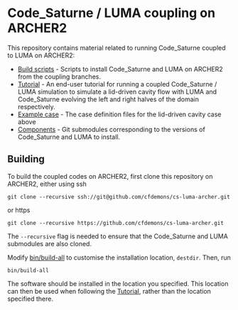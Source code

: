 
# Code\_Saturne / LUMA coupling on ARCHER2

This repository contains material related to running Code\_Saturne
coupled to LUMA on ARCHER2:

- [Build scripts](bin/build-all) - Scripts to install Code\_Saturne
  and LUMA on ARCHER2 from the coupling branches.
- [Tutorial](tutorial.md) - An end-user tutorial for running a coupled Code\_Saturne
  / LUMA simulation to simulate a lid-driven cavity flow with LUMA and
  Code_Saturne evolving the left and right halves of the domain
  respectively.
- [Example case](cases/ldc_left_right) - The case definition files for
  the lid-driven cavity case above
- [Components](components) - Git submodules corresponding to the
  versions of Code\_Saturne and LUMA to install.

## Building

To build the coupled codes on ARCHER2, first clone this repository on ARCHER2, either using ssh
```
git clone --recursive ssh://git@github.com/cfdemons/cs-luma-archer.git
```
or https
```
git clone --recursive https://github.com/cfdemons/cs-luma-archer.git
```

The `--recursive` flag is needed to ensure that the Code\_Saturne and
LUMA submodules are also cloned.

Modify [bin/build-all](bin/build-all) to customise the installation
location, `destdir`.  Then, run
```
bin/build-all
```

The software should be installed in the location you specified.  This
location can then be used when following the [Tutorial](tutorial.md),
rather than the location specified there.
